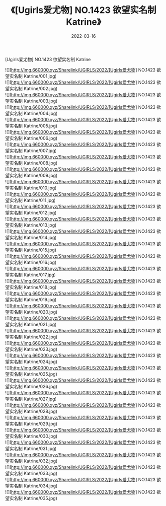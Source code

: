 ﻿---
layout: post
title:  《[Ugirls爱尤物] NO.1423 欲望实名制 Katrine》
date:   2022-03-16
img: http://img.660000.xyz/Sharelink/UGIRLS/2022/[Ugirls爱尤物] NO.1423 欲望实名制 Katrine/000.jpg
categories: [美女, 清纯, 唯美]
---

[Ugirls爱尤物] NO.1423 欲望实名制 Katrine

 ![](http://img.660000.xyz/Sharelink/UGIRLS/2022/[Ugirls爱尤物] NO.1423 欲望实名制 Katrine/001.jpg) <br>![](http://img.660000.xyz/Sharelink/UGIRLS/2022/[Ugirls爱尤物] NO.1423 欲望实名制 Katrine/002.jpg) <br>![](http://img.660000.xyz/Sharelink/UGIRLS/2022/[Ugirls爱尤物] NO.1423 欲望实名制 Katrine/003.jpg) <br>![](http://img.660000.xyz/Sharelink/UGIRLS/2022/[Ugirls爱尤物] NO.1423 欲望实名制 Katrine/004.jpg) <br>![](http://img.660000.xyz/Sharelink/UGIRLS/2022/[Ugirls爱尤物] NO.1423 欲望实名制 Katrine/005.jpg) <br>![](http://img.660000.xyz/Sharelink/UGIRLS/2022/[Ugirls爱尤物] NO.1423 欲望实名制 Katrine/006.jpg) <br>![](http://img.660000.xyz/Sharelink/UGIRLS/2022/[Ugirls爱尤物] NO.1423 欲望实名制 Katrine/007.jpg) <br>![](http://img.660000.xyz/Sharelink/UGIRLS/2022/[Ugirls爱尤物] NO.1423 欲望实名制 Katrine/008.jpg) <br>![](http://img.660000.xyz/Sharelink/UGIRLS/2022/[Ugirls爱尤物] NO.1423 欲望实名制 Katrine/009.jpg) <br>![](http://img.660000.xyz/Sharelink/UGIRLS/2022/[Ugirls爱尤物] NO.1423 欲望实名制 Katrine/010.jpg) <br>![](http://img.660000.xyz/Sharelink/UGIRLS/2022/[Ugirls爱尤物] NO.1423 欲望实名制 Katrine/011.jpg) <br>![](http://img.660000.xyz/Sharelink/UGIRLS/2022/[Ugirls爱尤物] NO.1423 欲望实名制 Katrine/012.jpg) <br>![](http://img.660000.xyz/Sharelink/UGIRLS/2022/[Ugirls爱尤物] NO.1423 欲望实名制 Katrine/013.jpg) <br>![](http://img.660000.xyz/Sharelink/UGIRLS/2022/[Ugirls爱尤物] NO.1423 欲望实名制 Katrine/014.jpg) <br>![](http://img.660000.xyz/Sharelink/UGIRLS/2022/[Ugirls爱尤物] NO.1423 欲望实名制 Katrine/015.jpg) <br>![](http://img.660000.xyz/Sharelink/UGIRLS/2022/[Ugirls爱尤物] NO.1423 欲望实名制 Katrine/016.jpg) <br>![](http://img.660000.xyz/Sharelink/UGIRLS/2022/[Ugirls爱尤物] NO.1423 欲望实名制 Katrine/017.jpg) <br>![](http://img.660000.xyz/Sharelink/UGIRLS/2022/[Ugirls爱尤物] NO.1423 欲望实名制 Katrine/018.jpg) <br>![](http://img.660000.xyz/Sharelink/UGIRLS/2022/[Ugirls爱尤物] NO.1423 欲望实名制 Katrine/019.jpg) <br>![](http://img.660000.xyz/Sharelink/UGIRLS/2022/[Ugirls爱尤物] NO.1423 欲望实名制 Katrine/020.jpg) <br>![](http://img.660000.xyz/Sharelink/UGIRLS/2022/[Ugirls爱尤物] NO.1423 欲望实名制 Katrine/021.jpg) <br>![](http://img.660000.xyz/Sharelink/UGIRLS/2022/[Ugirls爱尤物] NO.1423 欲望实名制 Katrine/022.jpg) <br>![](http://img.660000.xyz/Sharelink/UGIRLS/2022/[Ugirls爱尤物] NO.1423 欲望实名制 Katrine/023.jpg) <br>![](http://img.660000.xyz/Sharelink/UGIRLS/2022/[Ugirls爱尤物] NO.1423 欲望实名制 Katrine/024.jpg) <br>![](http://img.660000.xyz/Sharelink/UGIRLS/2022/[Ugirls爱尤物] NO.1423 欲望实名制 Katrine/025.jpg) <br>![](http://img.660000.xyz/Sharelink/UGIRLS/2022/[Ugirls爱尤物] NO.1423 欲望实名制 Katrine/026.jpg) <br>![](http://img.660000.xyz/Sharelink/UGIRLS/2022/[Ugirls爱尤物] NO.1423 欲望实名制 Katrine/027.jpg) <br>![](http://img.660000.xyz/Sharelink/UGIRLS/2022/[Ugirls爱尤物] NO.1423 欲望实名制 Katrine/028.jpg) <br>![](http://img.660000.xyz/Sharelink/UGIRLS/2022/[Ugirls爱尤物] NO.1423 欲望实名制 Katrine/029.jpg) <br>![](http://img.660000.xyz/Sharelink/UGIRLS/2022/[Ugirls爱尤物] NO.1423 欲望实名制 Katrine/030.jpg) <br>![](http://img.660000.xyz/Sharelink/UGIRLS/2022/[Ugirls爱尤物] NO.1423 欲望实名制 Katrine/031.jpg) <br>![](http://img.660000.xyz/Sharelink/UGIRLS/2022/[Ugirls爱尤物] NO.1423 欲望实名制 Katrine/032.jpg) <br>![](http://img.660000.xyz/Sharelink/UGIRLS/2022/[Ugirls爱尤物] NO.1423 欲望实名制 Katrine/033.jpg) <br>![](http://img.660000.xyz/Sharelink/UGIRLS/2022/[Ugirls爱尤物] NO.1423 欲望实名制 Katrine/034.jpg) <br>![](http://img.660000.xyz/Sharelink/UGIRLS/2022/[Ugirls爱尤物] NO.1423 欲望实名制 Katrine/035.jpg) <br>